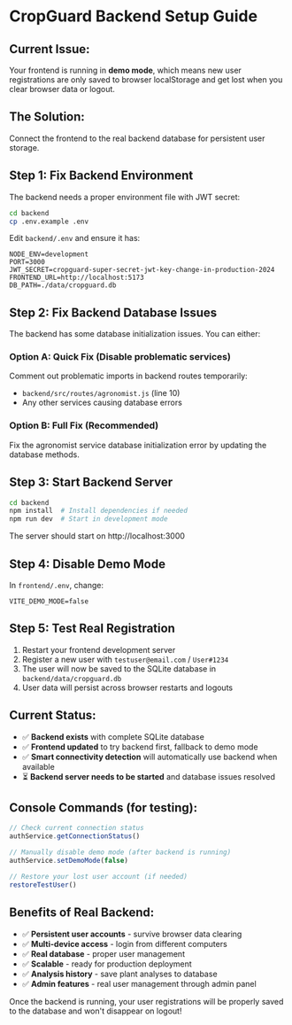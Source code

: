 # CropGuard Backend Setup Guide

## Current Issue: 
Your frontend is running in **demo mode**, which means new user registrations are only saved to browser localStorage and get lost when you clear browser data or logout.

## The Solution:
Connect the frontend to the real backend database for persistent user storage.

## Step 1: Fix Backend Environment
The backend needs a proper environment file with JWT secret:

```bash
cd backend
cp .env.example .env
```

Edit `backend/.env` and ensure it has:
```env
NODE_ENV=development
PORT=3000
JWT_SECRET=cropguard-super-secret-jwt-key-change-in-production-2024
FRONTEND_URL=http://localhost:5173
DB_PATH=./data/cropguard.db
```

## Step 2: Fix Backend Database Issues
The backend has some database initialization issues. You can either:

### Option A: Quick Fix (Disable problematic services)
Comment out problematic imports in backend routes temporarily:
- `backend/src/routes/agronomist.js` (line 10)
- Any other services causing database errors

### Option B: Full Fix (Recommended)
Fix the agronomist service database initialization error by updating the database methods.

## Step 3: Start Backend Server
```bash
cd backend
npm install  # Install dependencies if needed
npm run dev  # Start in development mode
```

The server should start on http://localhost:3000

## Step 4: Disable Demo Mode
In `frontend/.env`, change:
```env
VITE_DEMO_MODE=false
```

## Step 5: Test Real Registration
1. Restart your frontend development server
2. Register a new user with `testuser@email.com` / `User#1234`
3. The user will now be saved to the SQLite database in `backend/data/cropguard.db`
4. User data will persist across browser restarts and logouts

## Current Status:
- ✅ **Backend exists** with complete SQLite database
- ✅ **Frontend updated** to try backend first, fallback to demo mode
- ✅ **Smart connectivity detection** will automatically use backend when available
- ⏳ **Backend server needs to be started** and database issues resolved

## Console Commands (for testing):
```javascript
// Check current connection status
authService.getConnectionStatus()

// Manually disable demo mode (after backend is running)
authService.setDemoMode(false)

// Restore your lost user account (if needed)
restoreTestUser()
```

## Benefits of Real Backend:
- ✅ **Persistent user accounts** - survive browser data clearing
- ✅ **Multi-device access** - login from different computers
- ✅ **Real database** - proper user management
- ✅ **Scalable** - ready for production deployment
- ✅ **Analysis history** - save plant analyses to database
- ✅ **Admin features** - real user management through admin panel

Once the backend is running, your user registrations will be properly saved to the database and won't disappear on logout!